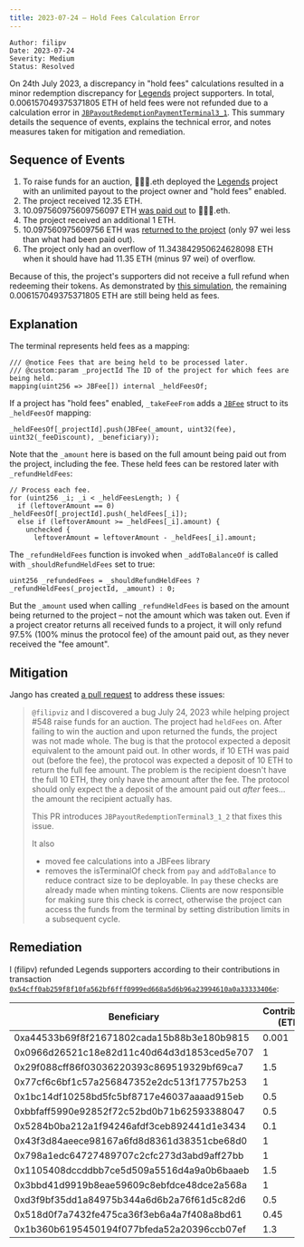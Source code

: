 ```yaml
---
title: 2023-07-24 – Hold Fees Calculation Error
---
```


```
Author: filipv
Date: 2023-07-24
Severity: Medium
Status: Resolved
```

On 24th July 2023, a discrepancy in "hold fees" calculations resulted in a minor redemption discrepancy for [Legends](https://juicebox.money/v2/p/548) project supporters. In total, 0.006157049375371805 ETH of held fees were not refunded due to a calculation error in [`JBPayoutRedemptionPaymentTerminal3_1`](https://github.com/jbx-protocol/juice-contracts-v3/blob/48fe7091a30761fa42ce394c68aad2fcf639ea53/contracts/JBETHPaymentTerminal3_1.sol). This summary details the sequence of events, explains the technical error, and notes measures taken for mitigation and remediation.

## Sequence of Events

1. To raise funds for an auction, 🧠🧠🧠.eth deployed the [Legends](https://juicebox.money/v2/p/548) project with an unlimited payout to the project owner and "hold fees" enabled.
2. The project received 12.35 ETH.
3. 10.097560975609756097 ETH [was paid out](https://etherscan.io/tx/0x28c420c4e94eec5f2fd611ff0714f8e7c9d874ac05ae0508708e0bd357e08e59) to 🧠🧠🧠.eth.
4. The project received an additional 1 ETH.
5. 10.097560975609756 ETH was [returned to the project](https://etherscan.io/tx/0xa8c50fb7db1f187949de35fbe81ffe48139803fa3885ef4a62a478f5e3d83a41) (only 97 wei less than what had been paid out).
6. The project only had an overflow of 11.343842950624628098 ETH when it should have had 11.35 ETH (minus 97 wei) of overflow.

Because of this, the project's supporters did not receive a full refund when redeeming their tokens. As demonstrated by [this simulation](https://dashboard.tenderly.co/shared/simulation/fcf9cb9f-f682-4998-a68a-cb6de53cdaf6), the remaining 0.006157049375371805 ETH are still being held as fees.

## Explanation

The terminal represents held fees as a mapping:

```
/// @notice Fees that are being held to be processed later.
/// @custom:param _projectId The ID of the project for which fees are being held.
mapping(uint256 => JBFee[]) internal _heldFeesOf;
```

If a project has "hold fees" enabled, `_takeFeeFrom` adds a [`JBFee`](/docs/dev/v3/api/data-structures/jbfee.md) struct to its `_heldFeesOf` mapping:

```
_heldFeesOf[_projectId].push(JBFee(_amount, uint32(fee), uint32(_feeDiscount), _beneficiary));
```

Note that the `_amount` here is based on the full amount being paid out from the project, including the fee. These held fees can be restored later with `_refundHeldFees`:

```
// Process each fee.
for (uint256 _i; _i < _heldFeesLength; ) {
  if (leftoverAmount == 0) _heldFeesOf[_projectId].push(_heldFees[_i]);
  else if (leftoverAmount >= _heldFees[_i].amount) {
    unchecked {
      leftoverAmount = leftoverAmount - _heldFees[_i].amount;
```

The `_refundHeldFees` function is invoked when `_addToBalanceOf` is called with `_shouldRefundHeldFees` set to true:

```
uint256 _refundedFees = _shouldRefundHeldFees ? _refundHeldFees(_projectId, _amount) : 0;
```

But the `_amount` used when calling `_refundHeldFees` is based on the amount being returned to the project – not the amount which was taken out. Even if a project creator returns all received funds to a project, it will only refund 97.5% (100% minus the protocol fee) of the amount paid out, as they never received the "fee amount".

## Mitigation

Jango has created [a pull request](https://github.com/jbx-protocol/juice-contracts-v3/pull/51) to address these issues:

> `@filipviz` and I discovered a bug July 24, 2023 while helping project #548 raise funds for an auction.
> The project had `heldFees` on. After failing to win the auction and upon returned the funds, the project was not made whole.
> The bug is that the protocol expected a deposit equivalent to the amount paid out. In other words, if 10 ETH was paid out (before the fee), the protocol was expected a deposit of 10 ETH to return the full fee amount. The problem is the recipient doesn't have the full 10 ETH, they only have the amount after the fee. The protocol should only expect the a deposit of the amount paid out _after_ fees... the amount the recipient actually has.
>
> This PR introduces `JBPayoutRedemptionTerminal3_1_2` that fixes this issue.
>
> It also
>
> - moved fee calculations into a JBFees library
> - removes the isTerminalOf check from `pay` and `addToBalance` to reduce contract size to be deployable. In `pay` these checks are already made when minting tokens. Clients are now responsible for making sure this check is correct, otherwise the project can access the funds from the terminal by setting distribution limits in a subsequent cycle.

## Remediation

I (filipv) refunded Legends supporters according to their contributions in transaction [`0x54cff0ab259f8f10fa562bf6fff0999ed668a5d6b96a23994610a0a33333406e`](https://etherscan.io/tx/0x54cff0ab259f8f10fa562bf6fff0999ed668a5d6b96a23994610a0a33333406e):

| Beneficiary                                | Contribution (ETH) | Refund (ETH)         |
| ------------------------------------------ | ------------------ | -------------------- |
| 0xa44533b69f8f21671802cada15b88b3e180b9815 | 0.001              | 0.000000542423519987 |
| 0x0966d26521c18e82d11c40d64d3d1853ced5e707 | 1                  | 0.000542423519986944 |
| 0x29f088cff86f03036220393c869519329bf69ca7 | 1.5                | 0.000813635279980417 |
| 0x77cf6c6bf1c57a256847352e2dc513f17757b253 | 1                  | 0.000542423519986944 |
| 0x1bc14df10258bd5fc5bf8717e46037aaaad915eb | 0.5                | 0.000271211759993472 |
| 0xbbfaff5990e92852f72c52bd0b71b62593388047 | 0.5                | 0.000271211759993472 |
| 0x5284b0ba212a1f94246afdf3ceb892441d1e3434 | 0.1                | 0.000054242351998694 |
| 0x43f3d84aeece98167a6fd8d8361d38351cbe68d0 | 1                  | 0.000542423519986944 |
| 0x798a1edc64727489707c2cfc273d3abd9aff27bb | 1                  | 0.000542423519986944 |
| 0x1105408dccddbb7ce5d509a5516d4a9a0b6baaeb | 1.5                | 0.000813635279980417 |
| 0x3bbd41d9919b8eae59609c8ebfdce48dce2a568a | 1                  | 0.000542423519986944 |
| 0xd3f9bf35dd1a84975b344a6d6b2a76f61d5c82d6 | 0.5                | 0.000271211759993472 |
| 0x518d0f7a7432fe475ca36f3eb6a4a7f408a8bd61 | 0.45               | 0.000244090583994125 |
| 0x1b360b6195450194f077bfeda52a20396ccb07ef | 1.3                | 0.000705150575983028 |
